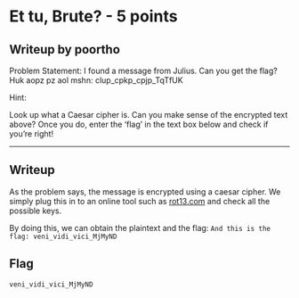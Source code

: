 
Et tu, Brute? - 5 points
===

Writeup by poortho
------
Problem Statement:
I found a message from Julius. Can you get the flag? Huk aopz pz aol mshn: clup_cpkp_cpjp_TqTfUK

Hint:

Look up what a Caesar cipher is. Can you make sense of the encrypted text above? Once you do, enter the ‘flag’ in the text box below and check if you’re right!

------

Writeup
------
As the problem says, the message is encrypted using a caesar cipher. We simply plug this in to an online tool such as [rot13.com](rot13.com) and check all the possible keys.

By doing this, we can obtain the plaintext and the flag: `And this is the flag: veni_vidi_vici_MjMyND`

Flag
------

`veni_vidi_vici_MjMyND`